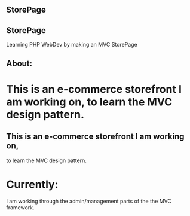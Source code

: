 ## StorePage
## StorePage
Learning PHP WebDev by making an MVC StorePage

## About: 
This is an e-commerce storefront I am working on,
to learn the MVC design pattern.
=======
## This is an e-commerce storefront I am working on, <br>
to learn the MVC design pattern. 

# Currently:
I am working through the admin/management parts of the the MVC framework. 
